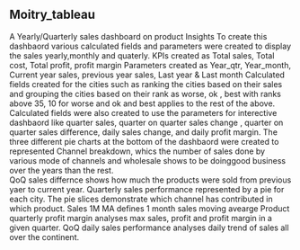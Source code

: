 ## Moitry_tableau
A Yearly/Quarterly sales dashboard on product Insights
To create this dashbaord various calculated fields and parameters were created to display the sales yearly,monthly and quaterly.
KPIs created as Total sales, Total cost, Total profit, profit margin
Parameters created as Year_qtr, Year_month, Current year sales, previous year sales, Last year & Last month
Calculated fields created for the cities such as ranking the cities based on their sales and grouping the cities based on their rank as worse, ok , best with ranks above 35, 10 for worse and ok and best applies to the rest of the above. Calculated fields were also created to use the parameters for interective dashbaord like quarter sales, quarter on quarter sales change , quarter on quarter sales difference, daily sales change, and daily profit margin. 
The three different pie charts at the bottom of the dashbaord were created to represented Channel breakdown, whics the number of sales done by various mode of channels and wholesale shows to be doinggood business over the years than the rest.  
QoQ sales differnce shows how much the products were sold from previous yaer to current year.
Quarterly sales performance represented by a pie for each city. The pie slices demonstrate which channel has contributed in which product. 
Sales 1M MA defines 1 month sales moving avearge
Product quarterly profit margin analyses max sales, profit and profit margin in a given quarter. 
QoQ daily sales performance analyses daily trend of sales all over the continent. 
